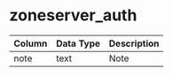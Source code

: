 # zoneserver_auth

| Column | Data Type | Description |
| :--- | :--- | :--- |
| note | text | Note |

